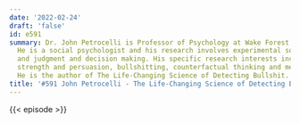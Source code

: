 ```yaml
---
date: '2022-02-24'
draft: 'false'
id: e591
summary: Dr. John Petrocelli is Professor of Psychology at Wake Forest University.
  He is a social psychologist and his research involves experimental social cognition
  and judgment and decision making. His specific research interests include attitude
  strength and persuasion, bullshitting, counterfactual thinking and metacognition.
  He is the author of The Life-Changing Science of Detecting Bullshit.
title: '#591 John Petrocelli - The Life-Changing Science of Detecting Bullshit'
---
```

{{< episode >}}
